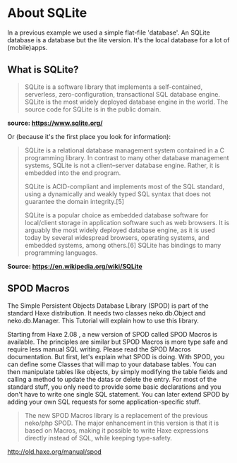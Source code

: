 # About SQLite

In a previous example we used a simple flat-file 'database'.
An SQLite database is a database but the lite version. It's the local database for a lot of (mobile)apps.

## What is SQLite?

> SQLite is a software library that implements a self-contained, serverless, zero-configuration, transactional SQL database engine. SQLite is the most widely deployed database engine in the world. The source code for SQLite is in the public domain.

**source: <https://www.sqlite.org/>**

Or (because it's the first place you look for information):

> SQLite is a relational database management system contained in a C programming library. In contrast to many other database management systems, SQLite is not a client–server database engine. Rather, it is embedded into the end program.
>
> SQLite is ACID-compliant and implements most of the SQL standard, using a dynamically and weakly typed SQL syntax that does not guarantee the domain integrity.[5]
>
> SQLite is a popular choice as embedded database software for local/client storage in application software such as web browsers. It is arguably the most widely deployed database engine, as it is used today by several widespread browsers, operating systems, and embedded systems, among others.[6] SQLite has bindings to many programming languages.

**Source: <https://en.wikipedia.org/wiki/SQLite>**

## SPOD Macros

The Simple Persistent Objects Database Library (SPOD) is part of the standard Haxe distribution. It needs two classes neko.db.Object and neko.db.Manager. This Tutorial will explain how to use this library.

Starting from Haxe 2.08 , a new version of SPOD called SPOD Macros is available. The principles are similar but SPOD Macros is more type safe and require less manual SQL writing. Please read the SPOD Macros documentation.
But first, let's explain what SPOD is doing. With SPOD, you can define some Classes that will map to your database tables. You can then manipulate tables like objects, by simply modifying the table fields and calling a method to update the datas or delete the entry. For most of the standard stuff, you only need to provide some basic declarations and you don't have to write one single SQL statement. You can later extend SPOD by adding your own SQL requests for some application-specific stuff.

> The new SPOD Macros library is a replacement of the previous neko/php SPOD. The major enhancement in this version is that it is based on Macros, making it possible to write Haxe expressions directly instead of SQL, while keeping type-safety.

<http://old.haxe.org/manual/spod>
